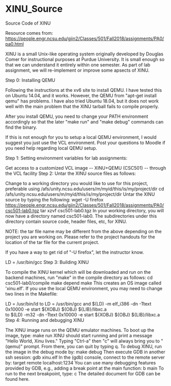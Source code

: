 # XINU_Source
Source Code of XINU

Resource comes from: 
https://people.engr.ncsu.edu/gjin2/Classes/501/Fall2018/assignments/PA0/pa0.html

XINU is a small Unix-like operating system originally developed by Douglas Comer for instructional purposes at Purdue University. It is small enough so that we can understand it entirely within one semester. As part of lab assignment, we will re-implement or improve some apsects of XINU.

Step 0: Installing QEMU

Following the instructions at the xv6 site to install QEMU.
I have tested this on Ubuntu 14.04, and it works. However, the QEMU from "apt-get install qemu" has problems. I have also tried Ubuntu 18.04, but it does not work well with the main problem that the XINU tarball fails to compile properly.

After you install QEMU, you need to change your PATH environment accordingly so that the later "make run" and "make debug" commands can find the binary.

If this is not enough for you to setup a local QEMU environment, I would suggest you just use the VCL environment. Post your questions to Moodle if you need help regarding local QEMU setup.

Step 1: Setting environment variables for lab assignments:

Get access to a customized VCL image -- XINU+QEMU (CSC501) -- through the VCL facility
Step 2: Untar the XINU source files as follows:

Change to a working directory you would like to use for this project, preferable using /afs/unity.ncsu.edu/users/m/myid/this/is/my/project/dir
cd /afs/unity.ncsu.edu/users/m/myid/this/is/my/project/dir
Untar the XINU source by typing the following:
wget -U firefox https://people.engr.ncsu.edu/gjin2/Classes/501/Fall2018/assignments/PA0/csc501-lab0.tgz
tar xzvf csc501-lab0.tgz
In your working directory, you will now have a directory named csc501-lab0. The subdirectories under this directory contain source code, header files, etc, for XINU.

NOTE: the tar file name may be different from the above depending on the project you are working on. Please refer to the project handouts for the location of the tar file for the current project.

If you have a way to get rid of "-U firefox", let the instructor know.

LD = /usr/bin/gcc
Step 3: Building XINU

To compile the XINU kernel which will be downloaded and run on the backend machines, run "make" in the compile directory as follows:
cd csc501-lab0/compile
make depend
make
This creates an OS image called 'xinu.elf'.
If you use the local QEMU environment, you may need to change two lines in the Makefile:

LD      =       /usr/bin/ld
to
LD      =       /usr/bin/gcc
and
	$(LD) -m elf_i386 -dn -Ttext 0x10000 -e start ${XOBJ} ${OBJ} ${LIB}/libxc.a \
to
	$(LD) -m32 -dn -Ttext 0x10000 -e start ${XOBJ} ${OBJ} ${LIB}/libxc.a \
Step 4: Running and debugging XINU

The XINU image runs on the QEMU emulator machines. To boot up the image, type:
make run
XINU should start running and print a message "Hello World, Xinu lives."
Typing "Ctrl-a" then "c" will always bring you to "(qemu)" prompt. From there, you can quit by typing q.
To debug XINU, run the image in the debug mode by:
make debug
Then execute GDB in another ssh session:
gdb xinu.elf
In the (gdb) console, connect to the remote server by:
target remote localhost:1234
You can use many debugging features provided by GDB, e.g., adding a break point at the main function:
b main
To run to the next breakpoint, type:
c
The detailed document for GDB can be found here.
